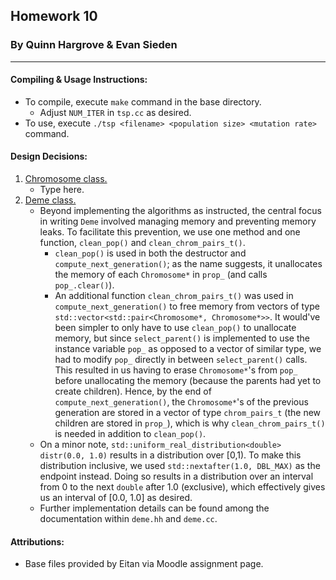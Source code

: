 ## **Homework 10**
### By Quinn Hargrove & Evan Sieden

<hr />

#### **Compiling & Usage Instructions:**
+ To compile, execute `make` command in the base directory.
    + Adjust `NUM_ITER` in `tsp.cc` as desired.
+ To use, execute `./tsp <filename> <population size> <mutation rate>` command.

#### **Design Decisions:**
1. <u>Chromosome class.</u>
    + Type here.
2. <u>Deme class.</u>
    + Beyond implementing the algorithms as instructed, the central focus in writing `Deme` involved managing memory and preventing memory leaks. To facilitate this prevention, we use one method and one function, `clean_pop()` and `clean_chrom_pairs_t()`. 
        + `clean_pop()` is used in both the destructor and `compute_next_generation()`; as the name suggests, it unallocates the memory of each `Chromosome*` in `prop_` (and calls `pop_.clear()`). 
        + An additional function `clean_chrom_pairs_t()` was used in `compute_next_generation()` to free memory from vectors of type `std::vector<std::pair<Chromosome*, Chromosome*>>`. It would've been simpler to only have to use `clean_pop()` to unallocate memory,  but since `select_parent()` is implemented to use the instance variable `pop_` as opposed to a vector of similar type, we had to modify `pop_` directly in between `select_parent()` calls. This resulted in us having to erase `Chromosome*`'s from `pop_` before unallocating the memory (because the parents had yet to create children). Hence, by the end of `compute_next_generation()`, the `Chromosome*`'s of the previous generation are stored in a vector of type `chrom_pairs_t` (the new children are stored in `prop_`), which is why `clean_chrom_pairs_t()` is needed in addition to `clean_pop()`.
    + On a minor note, `std::uniform_real_distribution<double> distr(0.0, 1.0)` results in a distribution over [0,1). To make this distribution inclusive, we used `std::nextafter(1.0, DBL_MAX)` as the endpoint instead. Doing so results in a distribution over an interval from 0 to the next `double` after 1.0 (exclusive), which effectively gives us an interval of [0.0, 1.0] as desired.
    + Further implementation details can be found among the documentation within `deme.hh` and `deme.cc`.

#### **Attributions:**
+ Base files provided by Eitan via Moodle assignment page.
